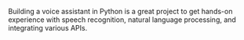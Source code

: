 Building a voice assistant in Python is a great project to get hands-on experience with speech recognition, natural language processing, and integrating various APIs.
